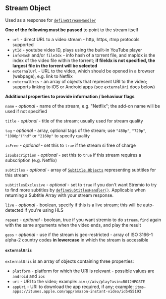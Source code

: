 ## Stream Object

Used as a response for [`defineStreamHandler`](../requests/defineStreamHandler.md)

**One of the following must be passed** to point to the stream itself

* ``url`` - direct URL to a video stream - http, https, rtmp protocols supported
* ``ytId`` - youtube video ID, plays using the built-in YouTube player
* ``infoHash`` and/or ``fileIdx`` - info hash of a torrent file, and mapIdx is the index of the video file within the torrent; **if fileIdx is not specified, the largest file in the torrent will be selected**
* ``externalUrl`` - URL to the video, which should be opened in a browser (webpage), e.g. link to Netflix
* ``externalUris`` - an array of objects that represent URI to the video; supports linking to iOS or Android apps (see ``externalUri`` docs below)

**Additional properties to provide information / behaviour flags**

``name`` - _optional_ - name of the stream, e.g. "Netflix"; the add-on name will be used if not specified

``title`` - _optional_ - title of the stream; usually used for stream quality

``tag`` - _optional_ - array, optional tags of the stream; use ``"480p"``, ``"720p"``, ``"1080p"``/``"hd"`` or ``"2160p"`` to specify quality

``isFree`` - _optional_ - set this to ``true`` if the stream si free of charge

``isSubscription`` - _optional_ - set this to ``true`` if this stream requires a subscription (e.g. Netflix)

``subtitles`` - _optional_ - array of [``Subtitle Objects``](./subtitles.md) representing subtitles for this stream

``subtitlesExclusive`` - _optional_ - set to `true` if you don't want Stremio to try to find more subtitles by [`defineSubtitlesHandler()`](../requests/defineSubtitlesHandler.md). Applicable when returning a Subtitle Array with your stream response.

``live`` - _optional_ - boolean, specify if this is a live stream; this will be auto-detected if you're using HLS

``repeat`` - _optional_ - boolean, true if you want stremio to do ``stream.find`` again with the same arguments when the video ends, and play the result

``geos`` - _optional_ - use if the stream is geo-restricted - array of ISO 3166-1 alpha-2 country codes **in lowercase** in which the stream is accessible


#### ``externalUris``

``externalUris`` is an array of objects containing three properties:

  * ``platform`` - platform for which the URI is relevant - possible values are ``android`` and ``ios``
  * ``uri`` - URI to the video; example: ``aiv://aiv/play?asin=B012HPO8TE``
  * ``appUri`` - URI to download the app required, if any; example: ``itms-apps://itunes.apple.com/app/amazon-instant-video/id5455193``
